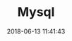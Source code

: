 ---
layout: post
title: "Mysql"
date: 2018-06-13 11:41:43
image: 'https://adongs.github.io/assets/img/resources/mysql.png'
description: 学习mysql
category: 'Java'
tags:
- mysql
introduction: mysql语法学习和引擎学习
---